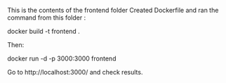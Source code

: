 This is the contents of the frontend folder
Created Dockerfile and ran the command from this folder : 

docker build -t frontend .

Then: 

docker run -d -p 3000:3000 frontend

Go to http://localhost:3000/ and check results.
